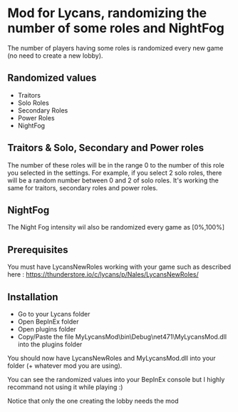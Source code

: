 # Mod for Lycans, randomizing the number of some roles and NightFog #

The number of players having some roles is randomized every new game (no need to create a new lobby).

## Randomized values ##
- Traitors
- Solo Roles
- Secondary Roles
- Power Roles
- NightFog

## Traitors & Solo, Secondary and Power roles ##

The number of these roles will be in the range 0 to the number of this role you selected in the settings.
For example, if you select 2 solo roles, there will be a random number between 0 and 2 of solo roles.
It's working the same for traitors, secondary roles and power roles.

## NightFog ##

The Night Fog intensity wil also be randomized every game as [0%,100%]

## Prerequisites ##

You must have LycansNewRoles working with your game such as described here : https://thunderstore.io/c/lycans/p/Nales/LycansNewRoles/

## Installation ##

- Go to your Lycans folder
- Open BepInEx folder
- Open plugins folder
- Copy/Paste the file MyLycansMod\bin\Debug\net471\MyLycansMod.dll into the plugins folder

You should now have LycansNewRoles and MyLycansMod.dll into your folder (+ whatever mod you are using).

You can see the randomized values into your BepInEx console but I highly recommand not using it while playing :)

Notice that only the one creating the lobby needs the mod

